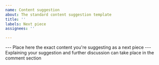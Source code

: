 ```yaml
---
name: Content suggestion
about: The standard content suggestion template
title: ''
labels: Next piece
assignees: ''

---
```


--- Place here the exact content you're suggesting as a next piece ---
Explaining your suggestion and further discussion can take place in the comment section
